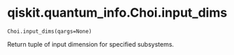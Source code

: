 # qiskit.quantum\_info.Choi.input\_dims

`Choi.input_dims(qargs=None)`

Return tuple of input dimension for specified subsystems.
